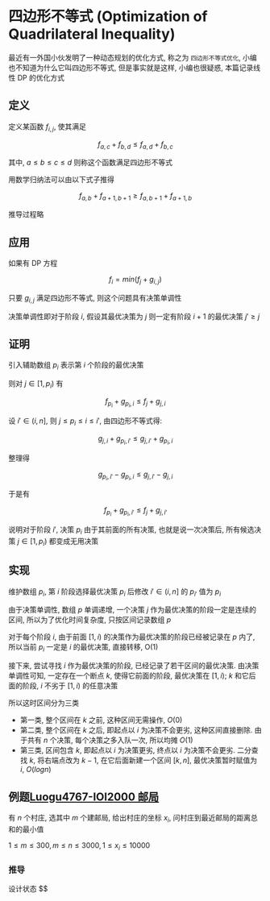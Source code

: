 # 四边形不等式 (Optimization of Quadrilateral Inequality)

最近有一外国小伙发明了一种动态规划的优化方式, 称之为 `四边形不等式优化`, 小编也不知道为什么它叫四边形不等式, 但是事实就是这样, 小编也很疑惑, 本篇记录线性 DP 的优化方式

## 定义

<!-- 
在 $四边形ABCD$ 中, 边 $AB$, $CD$, 对角线 $AC$, $BD$ 有以下不等关系

$$
AD + CD \geq AD + BC
$$
 -->

定义某函数 $f_{i, j}$, 使其满足

$$
f_{a, c} + f_{b, d} \leq f_{a, d} + f_{b, c}
$$

其中, $a \leq b \leq c \leq d$ 则称这个函数满足四边形不等式

用数学归纳法可以由以下式子推得

$$
f_{a, b} + f_{a + 1, b + 1} \geq f_{a, b + 1} + f_{a + 1, b}
$$

推导过程略

## 应用

如果有 DP 方程

$$
f_i = min(f_j + g_{i, j})
$$

只要 $g_{i, j}$ 满足四边形不等式, 则这个问题具有决策单调性

决策单调性即对于阶段 $i$, 假设其最优决策为 $j$ 则一定有阶段 $i + 1$ 的最优决策 $j' \geq j$

## 证明

引入辅助数组 $p_i$ 表示第 $i$ 个阶段的最优决策

则对 $j \in [1, p_i)$ 有

$$
f_{p_i} + g_{p_i, i} \leq f_{j} + g_{j, i}
$$

设 $i' \in (i, n]$, 则 $j \leq p_i \leq i \leq i'$, 由四边形不等式得:

$$
g_{j, i} + g_{p_i, i'} \leq g_{j, i'} + g_{p_i, i}
$$

整理得

$$
g_{p_i, i'} - g_{p_i, i} \leq g_{j, i'} - g_{j, i}
$$

于是有

$$
f_{p_i} + g_{p_i, i'} \leq f_{j} + g_{j, i'}
$$

说明对于阶段 $i'$, 决策 $p_i$ 由于其前面的所有决策, 也就是说一次决策后, 所有候选决策 $j \in [1, p_i)$ 都变成无用决策

## 实现

维护数组 $p_i$, 第 $i$ 阶段选择最优决策 $p_i$ 后修改 $i' \in (i, n]$ 的 $p_{i'}$ 值为 $p_i$

由于决策单调性, 数组 $p$ 单调递增, 一个决策 $j$ 作为最优决策的阶段一定是连续的区间, 所以为了优化时间复杂度, 只按区间记录数组 $p$

对于每个阶段 $i$, 由于前面 $[1, i)$ 的决策作为最优决策的阶段已经被记录在 $p$ 内了, 所以当前 $p_i$ 一定是 $i$ 的最优决策, 直接转移, O(1)

接下来, 尝试寻找 $i$ 作为最优决策的阶段, 已经记录了若干区间的最优决策. 由决策单调性可知, 一定存在一个断点 $k$, 使得它前面的阶段, 最优决策在 $[1, i)$; $k$ 和它后面的阶段, $i$ 不劣于 $[1, i)$ 的任意决策

所以这时区间分为三类

* 第一类, 整个区间在 $k$ 之前, 这种区间无需操作, $O(0)$
* 第二类, 整个区间在 $k$ 之后, 即起点以 $i$ 为决策不会更劣, 这种区间直接删除. 由于共有 $n$ 个决策, 每个决策之多入队一次, 所以均摊 $O(1)$
* 第三类, 区间包含 $k$, 即起点以 $i$ 为决策更劣, 终点以 $i$ 为决策不会更劣. 二分查找 $k$, 将右端点改为 $k - 1$, 在它后面新建一个区间 $[k, n]$, 最优决策暂时赋值为 $i$, $O(logn)$

## 例题[Luogu4767-IOI2000 邮局](https://www.luogu.com.cn/problem/P4767)

有 $n$ 个村庄, 选其中 $m$ 个建邮局, 给出村庄的坐标 $x_i$, 问村庄到最近邮局的距离总和的最小值

$1 \leq m \leq 300, m \leq n \leq 3000, 1 \leq x_i \leq 10000$

### 推导

设计状态 $$